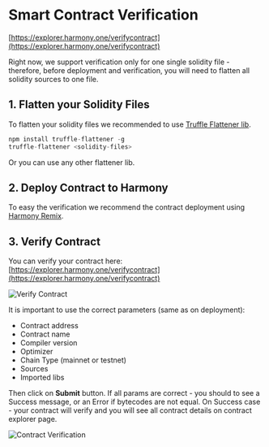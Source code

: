 # Smart Contract Verification

[https://explorer.harmony.one/verifycontract](https://explorer.harmony.one/verifycontract)

Right now, we support verification only for one single solidity file - therefore, before deployment and verification, you will need to flatten all solidity sources to one file.

## 1. Flatten your Solidity Files

To flatten your solidity files we recommended to use [Truffle Flattener lib](https://www.npmjs.com/package/truffle-flattener).

```javascript
npm install truffle-flattener -g
truffle-flattener <solidity-files>
```

Or you can use any other flattener lib.

## 2. Deploy Contract to Harmony

To easy the verification we recommend the contract deployment using [Harmony Remix](using-remix/deployment-using-remix.md).

## 3. Verify Contract

You can verify your contract here: [https://explorer.harmony.one/verifycontract](https://explorer.harmony.one/verifycontract)

![Verify Contract](<../../.gitbook/assets/verify\_contract (2) (4) (5) (2) (1) (1) (1) (2) (1) (1) (2).png>)

It is important to use the correct parameters (same as on deployment):

* Contract address
* Contract name
* Compiler version
* Optimizer
* Chain Type (mainnet or testnet)
* Sources
* Imported libs

Then click on **Submit** button. If all params are correct - you should to see a Success message, or an Error if bytecodes are not equal. On Success case - your contract will verify and you will see all contract details on contract explorer page.

![Contract Verification](<../../.gitbook/assets/untitled-1 (2) (4) (5) (5) (3) (1) (1) (1) (2) (1) (1) (1).png>)
